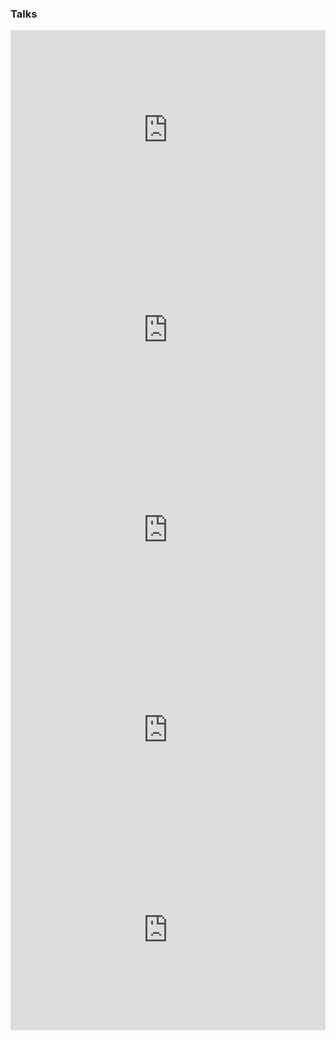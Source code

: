 ### Talks

<iframe width="100%" height="320px" src="https://www.youtube.com/embed/eOUbsWCcfd0" frameborder="0" allowfullscreen></iframe>

<iframe width="100%" height="320px" src="https://www.youtube.com/embed/fHBU57STV4E?t=1003" frameborder="0" allowfullscreen></iframe>

<iframe width="100%" height="320px" src="https://www.youtube.com/embed/Au3zQwJj5AU" frameborder="0" allowfullscreen></iframe>

<iframe width="100%" height="320px" src="https://player.vimeo.com/video/179944387?color=d9d0d0" frameborder="0" allowfullscreen></iframe>

<iframe width="100%" height="320px" src="https://www.youtube.com/embed/5AGx0_2xI6Y" frameborder="0" allowfullscreen></iframe>